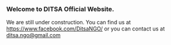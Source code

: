 ### Welcome to DITSA Official Website.
We are still under construction. You can find us at <https://www.facebook.com/DitsaNGO/> or you can contact us at ditsa.ngo@gmail.com